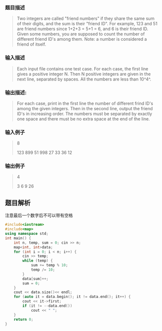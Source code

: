 ### 题目描述

> Two integers are called "friend numbers" if they share the same sum of their digits, and the sum is their "friend ID". For example, 123 and 51 are friend numbers since 1+2+3 = 5+1 = 6, and 6 is their friend ID. Given some numbers, you are supposed to count the number of different friend ID's among them. Note: a number is considered a friend of itself.

### 输入描述

> Each input file contains one test case. For each case, the first line gives a positive integer N. Then N positive integers are given in the next line, separated by spaces. All the numbers are less than 10^4^.


### 输出描述:
> For each case, print in the first line the number of different frind ID's among the given integers. Then in the second line, output the friend ID's in increasing order. The numbers must be separated by exactly one space and there must be no extra space at the end of the line.

### 输入例子
> 8
> 
>123 899 51 998 27 33 36 12

### 输出例子
>4
>
>3 6 9 26

## 题目解析
注意最后一个数字后不可以带有空格

```C++
#include<iostream>
#include<map>
using namespace std;
int main() {
	int n, temp, sum = 0; cin >> n;
	map<int, int>data;
	for (int i = 0; i < n; i++) {
		cin >> temp;
		while (temp) {
			sum += temp % 10;
			temp /= 10;
		}
		data[sum]++;
		sum = 0;
	}
	cout << data.size()<< endl;
	for (auto it = data.begin(); it != data.end(); it++) {
		cout << it->first;
		if (it != --data.end())
			cout << " ";
	}
	return 0;
}
```
